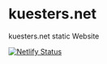 # kuesters.net
kuesters.net static Website

[![Netlify Status](https://api.netlify.com/api/v1/badges/8e02521a-5550-4ed1-9d0c-a859857fb562/deploy-status)](https://app.netlify.com/sites/kuesters-net/deploys)

